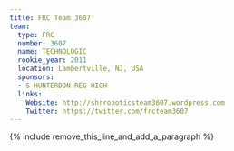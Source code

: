```yaml
---
title: FRC Team 3607
team:
  type: FRC
  number: 3607
  name: TECHNOLOGIC
  rookie_year: 2011
  location: Lambertville, NJ, USA
  sponsors:
  - S HUNTERDON REG HIGH
  links:
    Website: http://shrroboticsteam3607.wordpress.com
    Twitter: https://twitter.com/frcteam3607
---
```


{% include remove_this_line_and_add_a_paragraph %}